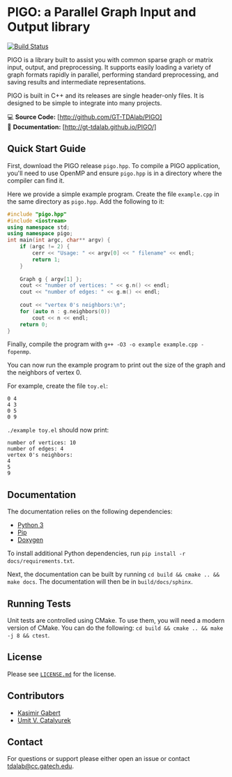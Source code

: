 # PIGO: a Parallel Graph Input and Output library

[![Build Status](https://app.travis-ci.com/GT-TDAlab/PIGO.svg?branch=master)](https://app.travis-ci.com/github/GT-TDAlab/PIGO)

PIGO is a library built to assist you with common sparse graph or matrix
input, output, and preprocessing. It supports easily loading a variety of
graph formats rapidly in parallel, performing standard preprocessing, and
saving results and intermediate representations.

PIGO is built in C++ and its releases are single header-only files.  It is
designed to be simple to integrate into many projects.

💻 **Source Code:** [http://github.com/GT-TDAlab/PIGO]  
📘 **Documentation:** [http://gt-tdalab.github.io/PIGO/]

## Quick Start Guide

First, download the PIGO release `pigo.hpp`. To compile a PIGO
application, you'll need to use OpenMP and ensure `pigo.hpp` is in
a directory where the compiler can find it.

Here we provide a simple example program. Create the file `example.cpp` in
the same directory as `pigo.hpp`. Add the following to it:

```C++
#include "pigo.hpp"
#include <iostream>
using namespace std;
using namespace pigo;
int main(int argc, char** argv) {
    if (argc != 2) {
    	cerr << "Usage: " << argv[0] << " filename" << endl;
    	return 1;
    }
    
    Graph g { argv[1] };
    cout << "number of vertices: " << g.n() << endl;
    cout << "number of edges: " << g.m() << endl;
    
    cout << "vertex 0's neighbors:\n";
    for (auto n : g.neighbors(0))
        cout << n << endl;
    return 0;
}
```

Finally, compile the program with
`g++ -O3 -o example example.cpp -fopenmp`.

You can now run the example program to print out the size of the graph and
the neighbors of vertex 0.

For example, create the file `toy.el`:

```
0 4
4 3
0 5
0 9
```

`./example toy.el` should now print:

```
number of vertices: 10
number of edges: 4
vertex 0's neighbors:
4
5
9
```

## Documentation

The documentation relies on the following dependencies:
* [Python 3](https://www.python.org/downloads/)
* [Pip](https://pip.pypa.io/en/stable/installing/)
* [Doxygen](https://www.doxygen.nl/download.html)

To install additional Python dependencies, run
`pip install -r docs/requirements.txt`.

Next, the documentation can be built by running
`cd build && cmake .. && make docs`.
The documentation will then be in `build/docs/sphinx`.

## Running Tests

Unit tests are controlled using CMake. To use them, you will need a modern
version of CMake. You can do the following:
`cd build && cmake .. && make -j 8 && ctest`.

## License

Please see [`LICENSE.md`](LICENSE.md) for the license.

## Contributors

* [Kasimir Gabert](https://kasimir.co)
* [Umit V. Catalyurek](https://cc.gatech.edu/~umit)

## Contact

For questions or support please either open an issue or contact
<tdalab@cc.gatech.edu>.
